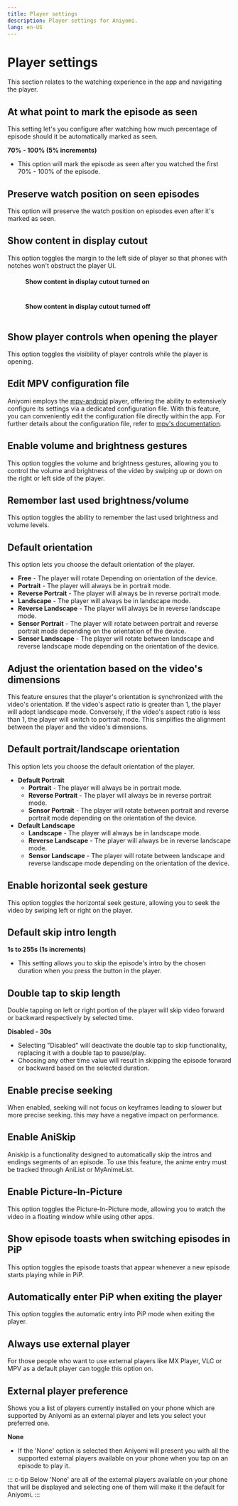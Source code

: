 ```yaml
---
title: Player settings
description: Player settings for Aniyomi.
lang: en-US
---
```


# Player settings
This section relates to the watching experience in the app and navigating the player.

## At what point to mark the episode as seen <Badge text="85%" type="default-indicator" vertical="middle" />
This setting let's you configure after watching how much percentage of episode should it be automatically marked as seen.

**70% - 100% (5% increments)**
- This option will mark the episode as seen after you watched the first 70% - 100% of the episode.

## Preserve watch position on seen episodes <Badge text="True" type="default-indicator" vertical="middle" />
This option will preserve the watch position on episodes even after it's marked as seen.

## Show content in display cutout <Badge text="True" type="default-indicator" vertical="middle" />
This option toggles the margin to the left side of player so that phones with notches won't obstruct the player UI.

<CarouselWrapper name="carousel-crop-borders">
<CarouselItem>
<figure class="centered">
	<h4>Show content in display cutout turned on</h4>
	<img height="auto" width= auto :src="$withBase('/assets/guides_player-display-cutout-on.png')">
</figure>
</CarouselItem>
<CarouselItem>
<figure class="centered">
	<h4>Show content in display cutout turned off</h4>
	<img height="auto" width= auto :src="$withBase('/assets/guides_player-display-cutout-off.png')">
</figure>
</CarouselItem>
</CarouselWrapper>

## Show player controls when opening the player <Badge text="On" type="default-indicator" vertical="middle" />
This option toggles the visibility of player controls while the player is opening.

## Edit MPV configuration file <Badge text="None" type="default-indicator" vertical="middle" />
Aniyomi employs the [mpv-android](https://github.com/mpv-android/mpv-android) player, offering the ability to extensively configure its settings via a dedicated configuration file. With this feature, you can conveniently edit the configuration file directly within the app.
For further details about the configuration file, refer to [mpv's documentation](https://mpv.io/manual/stable/#configuration-files).

## Enable volume and brightness gestures <Badge text="On" type="default-indicator" vertical="middle" />
This option toggles the volume and brightness gestures, allowing you to control the volume and brightness of the video by swiping up or down on the right or left side of the player.

## Remember last used brightness/volume <Badge text="Off" type="default-indicator" vertical="middle" />
This option toggles the ability to remember the last used brightness and volume levels.

## Default orientation <Badge text="Free" type="default-indicator" vertical="middle" />
This option lets you choose the default orientation of the player.
- **Free** - The player will rotate Depending on orientation of the device.
- **Portrait** - The player will always be in portrait mode.
- **Reverse Portrait** - The player will always be in reverse portrait mode.
- **Landscape** - The player will always be in landscape mode.
- **Reverse Landscape** - The player will always be in reverse landscape mode.
- **Sensor Portrait** - The player will rotate between portrait and reverse portrait mode depending on the orientation of the device.
- **Sensor Landscape** - The player will rotate between landscape and reverse landscape mode depending on the orientation of the device.

## Adjust the orientation based on the video's dimensions <Badge text="On" type="default-indicator" vertical="middle" />
This feature ensures that the player's orientation is synchronized with the video's orientation. If the video's aspect ratio is greater than 1, the player will adopt landscape mode. Conversely, if the video's aspect ratio is less than 1, the player will switch to portrait mode. This simplifies the alignment between the player and the video's dimensions.

## Default portrait/landscape orientation <Badge text="Sensor" type="default-indicator" vertical="middle" />
This option lets you choose the default orientation of the player.
- **Default Portrait**
  - **Portrait** - The player will always be in portrait mode.
  - **Reverse Portrait** - The player will always be in reverse portrait mode.
  - **Sensor Portrait** - The player will rotate between portrait and reverse portrait mode depending on the orientation of the device.
- **Default Landscape**
  - **Landscape** - The player will always be in landscape mode.
  - **Reverse Landscape** - The player will always be in reverse landscape mode.
  - **Sensor Landscape** - The player will rotate between landscape and reverse landscape mode depending on the orientation of the device.

## Enable horizontal seek gesture <Badge text="On" type="default-indicator" vertical="middle" />
This option toggles the horizontal seek gesture, allowing you to seek the video by swiping left or right on the player.

## Default skip intro length <Badge text="85s" type="default-indicator" vertical="middle" />
**1s to 255s (1s increments)**
- This setting allows you to skip the episode's intro by the chosen duration when you press the button in the player.


## Double tap to skip length <Badge text="10s" type="default-indicator" vertical="middle" />
Double tapping on left or right portion of the player will skip video forward or backward respectively by selected time.

**Disabled - 30s**
- Selecting "Disabled" will deactivate the double tap to skip functionality, replacing it with a double tap to pause/play.
- Choosing any other time value will result in skipping the episode forward or backward based on the selected duration.


## Enable precise seeking <Badge text="Off" type="default-indicator" vertical="middle" />
When enabled, seeking will not focus on keyframes leading to slower but more precise seeking. this may have a negative impact on performance.

## Enable AniSkip <Badge text="Off" type="default-indicator" vertical="middle" />
Aniskip is a functionality designed to automatically skip the intros and endings segments of an episode. To use this feature, the anime entry must be tracked through AniList or MyAnimeList.

## Enable Picture-In-Picture <Badge text="On" type="default-indicator" vertical="middle" />
This option toggles the Picture-In-Picture mode, allowing you to watch the video in a floating window while using other apps.

## Show episode toasts when switching episodes in PiP <Badge text="On" type="default-indicator" vertical="middle" />
This option toggles the episode toasts that appear whenever a new episode starts playing while in PiP.

## Automatically enter PiP when exiting the player <Badge text="Off" type="default-indicator" vertical="middle" />
This option toggles the automatic entry into PiP mode when exiting the player.

## Always use external player <Badge text="Off" type="default-indicator" vertical="middle" />
For those people who want to use external players like MX Player, VLC or MPV as a default player can toggle this option on.

## External player preference <Badge text="None" type="default-indicator" vertical="middle" />
Shows you a list of players currently installed on your phone which are supported by Aniyomi as an external player and lets you select your preferred one.

**None**
- If the 'None' option is selected then Aniyomi will present you with all the supported external players available on your phone when you tap on an episode to play it.

::: c-tip
Below 'None' are all of the external players available on your phone that will be displayed and selecting one of them will make it the default for Aniyomi.
:::
